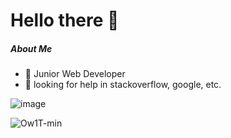 # Hello there 👋


##### About Me

- 🤞  Junior Web Developer
- 👯 looking for help in stackoverflow, google, etc.

![image](https://user-images.githubusercontent.com/58999743/122093129-ed500e00-ce34-11eb-9c55-1d2842dbb075.png)


![Ow1T-min](https://media.giphy.com/media/ZVik7pBtu9dNS/giphy.gif)



